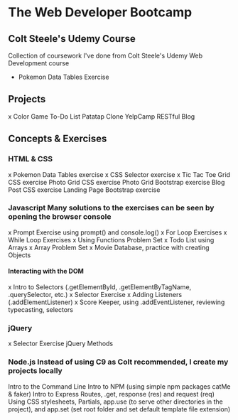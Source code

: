 # The Web Developer Bootcamp
## Colt Steele's Udemy Course

Collection of coursework I've done from Colt Steele's Udemy Web Development course
- Pokemon Data Tables Exercise

## Projects

x Color Game
To-Do List
Patatap Clone
YelpCamp
RESTful Blog

## Concepts & Exercises

### HTML & CSS

x Pokemon Data Tables exercise
x CSS Selector exercise
x Tic Tac Toe Grid CSS exercise
Photo Grid CSS exercise
Photo Grid Bootstrap exercise
Blog Post CSS exercise
Landing Page Bootstrap exercise

### Javascript Many solutions to the exercises can be seen by opening the browser console

x Prompt Exercise using prompt() and console.log()
x For Loop Exercises
x While Loop Exercises
x Using Functions Problem Set
x Todo List using Arrays
x Array Problem Set
x Movie Database, practice with creating Objects

#### Interacting with the DOM

x Intro to Selectors (.getElementById, .getElementByTagName, .querySelector, etc.)
x Selector Exercise
x Adding Listeners (.addElementListener)
x Score Keeper, using .addEventListener, reviewing typecasting, selectors

### jQuery

x Selector Exercise
jQuery Methods

### Node.js Instead of using C9 as Colt recommended, I create my projects locally

Intro to the Command Line
Intro to NPM (using simple npm packages catMe & faker)
Intro to Express
Routes, .get, response (res) and request (req)
Using CSS stylesheets, Partials, app.use (to serve other directories in the project), and app.set (set root folder and set default template file extension)